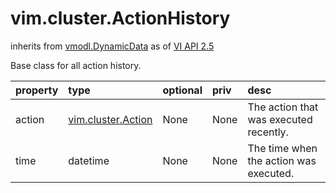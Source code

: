 vim.cluster.ActionHistory
=========================
inherits from [vmodl.DynamicData](docs/vmodl.DynamicData.md)
as of [VI API 2.5](vim.version.md#vim.version.version2)


Base class for all action history.

| property | type | optional | priv | desc |
|:---------|:-----|:---------|:-----|:-----|
| action | [vim.cluster.Action](vim.cluster.Action.md "vim.cluster.Action") | None | None | The action that was executed recently. |
| time | datetime | None | None | The time when the action was executed. |


